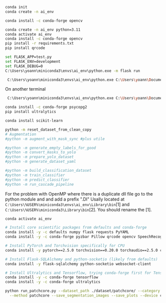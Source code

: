 ```bash
conda init
conda create -n ai_env
```

```bash
conda install -c conda-forge opencv
```

```bash
conda create -n ai_env python=3.11
conda activate ai_env
conda install -c conda-forge opencv
pip install -r requirements.txt 
pip install qrcode
```

```bash
set FLASK_APP=test.py
set FLASK_ENV=development
set FLASK_DEBUG=0
C:\Users\yoann\miniconda3\envs\ai_env\python.exe -m flask run
```
```bash
 C:\Users\yoann\miniconda3\envs\ai_env\python.exe C:\Users\yoann\Documents\School\X4\Recherche\Human-Centered-AR-Defect-Detection\test.py
```
On another terminal
```bash
 C:\Users\yoann\miniconda3\envs\ai_env\python.exe C:\Users\yoann\Documents\School\X4\Recherche\Human-Centered-AR-Defect-Detection\client.py
```

```bash
conda install -c conda-forge psycopg2
pip install ultralytics
```

```bash
conda install scikit-learn
```
```bash
python -m reset_dataset_from_clean_copy
# Augmentation
#python -m augment_with_mask_sync #plus utile
```
```bash
#python -m generate_empty_labels_for_good
#python -m convert_masks_to_yolo
#python -m prepare_yolo_dataset
#python -m generate_dataset_yaml

```
```bash
#python -m build_classification_dataset
#python -m train_classifier
#python -m predict_classifier
#python -m run_cascade_pipeline

```

[//]: # (```bash)

[//]: # (yolo detect train data=dataset/screw/dataset.yaml model=models/yolov8n.pt epochs=20 batch=2 imgsz=320 device=cpu workers=0 cache=False)

[//]: # (move runs\detect\train4\weights\best.pt models\best_screw.pt)

[//]: # (yolo detect predict model=models\best_screw.pt source=<path_to_test_images>)

[//]: # (```)

[//]: # ()
[//]: # (```bash)

[//]: # ( yolo detect train cfg=train_config.yaml)

[//]: # (```)

[//]: # (```bash)

[//]: # ( yolo detect train cfg=train_config_v2.yaml)

[//]: # (```)

For the problem with OpenMP where there is a duplicate dll file go to the python module and and add a prefix ".DI"
Usally located at ```C:\Users\%USER%\miniconda3\envs\ai_env\Library\bin```[1] and ```C:\Users\%USER%\miniconda3\Library\bin```[2].
You should rename the [1].

```bash
conda activate ai_env

# Install core scientific packages from defaults and conda-forge
conda install -y -c defaults numpy flask requests PyYAML
conda install -y -c conda-forge pyzbar Pillow qrcode opencv SpeechRecognition psycopg2 scikit-learn albumentations matplotlib seaborn flask-socketio

# Install PyTorch and Torchvision specifically for CPU
conda install -y pytorch==2.5.0 torchvision==0.20.0 torchaudio==2.5.0 cpuonly -c pytorch

# Install Flask-SQLAlchemy and python-socketio (likely from defaults)
conda install -y flask-sqlalchemy python-socketio websocket-client

# Install Ultralytics and Tensorflow, trying conda-forge first for TensorFlow
conda install -y -c conda-forge tensorflow
conda install -y -c conda-forge ultralytics
```


```bash
python run_patchcore.py --dataset_path ./dataset/patchcore/ --category screw \
  --method patchcore --save_segmentation_images --save_plots --device cpu
```









```bash
```